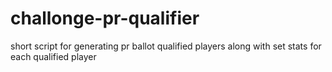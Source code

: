 # challonge-pr-qualifier
short script for generating pr ballot qualified players along with set stats for each qualified player
